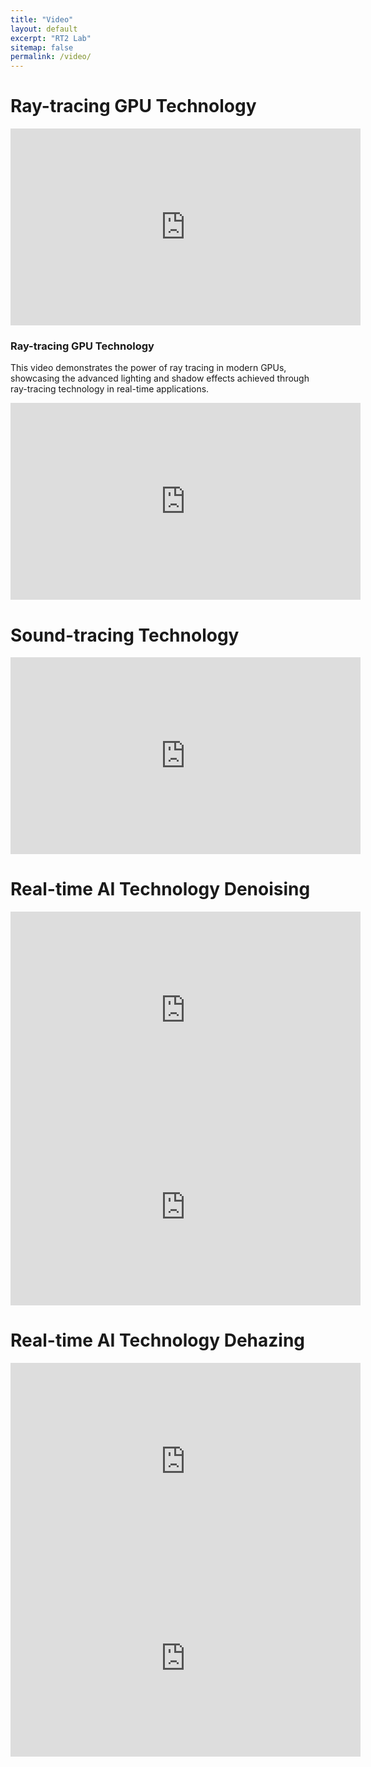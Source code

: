 ```yaml
---
title: "Video"
layout: default
excerpt: "RT2 Lab"
sitemap: false
permalink: /video/
---
```


# Ray-tracing GPU Technology


<iframe width="560" height="315" src="https://youtu.be/h_AQ77AicD4?si=I6RdD5ZYvprwmPIo" title="YouTube video player" frameborder="0" allow="accelerometer; autoplay; clipboard-write; encrypted-media; gyroscope; picture-in-picture; web-share" referrerpolicy="strict-origin-when-cross-origin" allowfullscreen></iframe>
    <div class="video-description">
        <h3>Ray-tracing GPU Technology</h3>
        <p>This video demonstrates the power of ray tracing in modern GPUs, showcasing the advanced lighting and shadow effects achieved through ray-tracing technology in real-time applications.</p>
    </div>


<iframe width="560" height="315" src="https://www.youtube.com/embed/GpM-S8eVCNs" title="YouTube video player" frameborder="0" allow="accelerometer; autoplay; clipboard-write; encrypted-media; gyroscope; picture-in-picture" allowfullscreen></iframe>

# Sound-tracing Technology

<iframe width="560" height="315" src="https://www.youtube.com/embed/AOFmVFOSHE8?si=lrmkR3B9mwxGdT-z" title="YouTube video player" frameborder="0" allow="accelerometer; autoplay; clipboard-write; encrypted-media; gyroscope; picture-in-picture; web-share" referrerpolicy="strict-origin-when-cross-origin" allowfullscreen></iframe>

# Real-time AI Technology Denoising

<iframe width="560" height="315" src="https://www.youtube.com/embed/ItnCp5CjGwo?si=QWgWsiSQwqMLiqR-" title="YouTube video player" frameborder="0" allow="accelerometer; autoplay; clipboard-write; encrypted-media; gyroscope; picture-in-picture; web-share" referrerpolicy="strict-origin-when-cross-origin" allowfullscreen></iframe>


<iframe width="560" height="315" src="https://www.youtube.com/embed/RxHUl1sTF5Y?si=v7vM5rYE2flf1Vml" title="YouTube video player" frameborder="0" allow="accelerometer; autoplay; clipboard-write; encrypted-media; gyroscope; picture-in-picture; web-share" referrerpolicy="strict-origin-when-cross-origin" allowfullscreen></iframe>

# Real-time AI Technology Dehazing

<iframe width="560" height="315" src="https://www.youtube.com/embed/xxd2XIxQL4Y?si=BAdHCckw_ueC21YF" title="YouTube video player" frameborder="0" allow="accelerometer; autoplay; clipboard-write; encrypted-media; gyroscope; picture-in-picture; web-share" referrerpolicy="strict-origin-when-cross-origin" allowfullscreen></iframe>


<iframe width="560" height="315" src="https://www.youtube.com/embed/Yv-fr1wOTtg?si=4BpJ291ouhx-5yhC" title="YouTube video player" frameborder="0" allow="accelerometer; autoplay; clipboard-write; encrypted-media; gyroscope; picture-in-picture; web-share" referrerpolicy="strict-origin-when-cross-origin" allowfullscreen></iframe>

